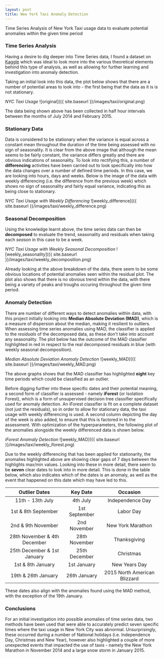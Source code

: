 ```yaml
---
layout: post
title: New York Taxi Anomaly Detection
---
```


Time Series Analysis of New York Taxi usage data to evaluate potential anomalies within the given time period

### Time Series Analysis
Having a desire to dig deeper into Time Series data, I found a dataset on  [Kaggle](https://www.kaggle.com/datasets/julienjta/nyc-taxi-traffic) which was ideal to look more into the various theoretical elements behind this type of analysis, as well as allowing for further learning and investigation into anomaly detection. 

Taking an initial look into this data, the plot below shows that there are a number of potential areas to look into - the first being that the data as it is is not stationary.

*NYC Taxi Usage*
![original]({{ site.baseurl }}/images/taxi/original.png)

The data being shown above has been collected in half hour intervals between the months of July 2014 and February 2015.

### Stationary Data
Data is considered to be stationary when the variance is equal across a constant mean throughout the duration of the time being assessed with no sign of seasonality. It is clear from the above image that although the mean seems to be fairly constant, the variance differs greatly and there are obvious indications of seasonality. To look into rectifying this, a number of **differencing** activities have been carried out to look specifically into how the data changes over a number of defined time periods. In this case, we are looking into hours, days and weeks. Below is the image of the data with weekly differencing (i.e. the difference from the previous week) which shows no sign of seasonality and fairly equal variance, indicating this as being close to stationary.

*NYC Taxi Usage with Weekly Differencing*
![weekly_difference]({{ site.baseurl }}/images/taxi/weekly_difference.png)

### Seasonal Decomposition
Using the knowledge learnt above, the time series data can then be **decomposed** to evaluate the trend, seasonality and residuals when taking each *season* in this case to be a week.

*NYC Taxi Usage with Weekly Seasonal Decomposition*
![weekly_seasonality]({{ site.baseurl }}/images/taxi/weekly_decomposition.png)

Already looking at the above breakdown of the data, there seem to be some obvious locations of potential anomalies seen within the residual plot. The plot also shows that there is no obvious trend within the data, with there being a variety of peaks and troughs occuring throughout the given time period.

### Anomaly Detection

There are number of different ways to detect anomalies within data, with this project initially looking into **Median Absolute Deviation (MAD)**, which is a measure of dispersion about the median, making it resilient to outliers. When assessing time series anomalies using MAD, the classifier is applied to the *residuals* of the decomposed data, as these don't take into account any seasonality. The plot below has the outcome of the MAD classifier highlighted in red in respect to the real decomposed residuals in blue (with weekly seasonal decomposition).

*Median Absolute Deviation Anomaly Detection*
![weekly_MAD]({{ site.baseurl }}/images/taxi/weekly_MAD.png)

The above graphs shows that the MAD classifier has highlighted **eight** key time periods which could be classified as an outlier. 

Before digging further into these specific dates and their potential meaning, a second form of classifier is assessed - namely **iForest** (or Isolation Forest), which is a form of unsupervised decision tree classifier specifically used for anomaly detection. An iForest classifier is fit on a complete dataset (not just the residuals), so in order to allow for stationary data, the taxi usage with weekly differencing is used. A second column depicting the day of the week is also added, to ensure that this is factored in to the assessment. With optimization of the hyperparameters, the following plot of the anomalies alongside the weekly differenced data is shown below.

*iForest Anomaly Detection*
![weekly_MAD]({{ site.baseurl }}/images/taxi/weekly_iforest.png)

Due to the weekly differencing that has been applied for stationarity, the anomalies highlighted above are showing clear gaps of 7 days between the highlights max/min values. Looking into these in more detail, there seem to be **seven** clear dates to look into in more detail. This is done in the table below, which also indicates which of the dates is an anomaly, as well as the event that happened on this date which may have led to this.

| Outlier Dates                | Key Date      | Occasion                     |
| :--------------------------: | :-----------: | :--------------------------: |
| 11th - 13th July             | 4th July      | Independence Day             |
| 1st & 8th September          | 1st September | Labor Day                    |
| 2nd & 9th November           | 2nd November  | New York Marathon            |
| 28th November & 4th December | 28th November | Thanksgiving                 |
| 25th December & 1st January  | 25th December | Christmas                    |
| 1st & 8th January            | 1st January   | New Years Day                |
| 19th & 26th January          | 26th January  | 2015 North American Blizzard |

These dates also align with the anomalies found using the MAD method, with the exception of the 19th January.

### Conclusions
For an initial investigation into possible anomalies of time series data, two methods have been used that were able to accurately predict seven specific times where the taxi usage in New York City was abnormal. Unsurprisingly, these occurred during a number of National holidays (i.e. Independence Day, Christmas and New Year), however also highlighted a couple of more unexpected events that impacted the use of taxis - namely the New York Marathon in November 2014 and a large snow storm in January 2015.
